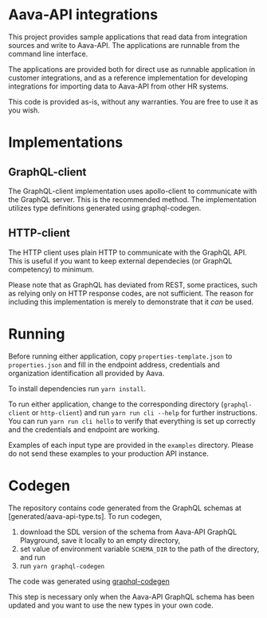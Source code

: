 # Aava-API integrations

This project provides sample applications that read data from integration sources and write to Aava-API.
The applications are runnable from the command line interface.

The applications are provided both for direct use as runnable application in customer integrations,
and as a reference implementation for developing integrations for importing data to Aava-API from other HR systems.

This code is provided as-is, without any warranties. You are free to use it as you wish.

# Implementations

## GraphQL-client

The GraphQL-client implementation uses apollo-client to communicate with the GraphQL server.
This is the recommended method.
The implementation utilizes type definitions generated using graphql-codegen.

## HTTP-client

The HTTP client uses plain HTTP to communicate with the GraphQL API. This is useful if you want to keep external dependecies
(or GraphQL competency) to minimum.

Please note that as GraphQL has deviated from REST, some practices, such as relying only on HTTP response codes, are not sufficient.
The reason for including this implementation is merely to demonstrate that it _can_ be used.

# Running

Before running either application, copy `properties-template.json` to `properties.json` and
fill in the endpoint address, credentials and organization identification all provided by Aava.

To install dependencies run `yarn install`.

To run either application, change to the corresponding directory (`graphql-client` or `http-client`) and run `yarn run cli --help` for further instructions.
You can run `yarn run cli hello` to verify that everything is set up correctly and the credentials and endpoint are working.

Examples of each input type are provided in the `examples` directory. Please do not send these examples to your production API instance.

# Codegen

The repository contains code generated from the GraphQL schemas at [generated/aava-api-type.ts]. To run codegen,

1. download the SDL version of the schema from Aava-API GraphQL Playground, save it locally to an empty directory,
1. set value of environment variable `SCHEMA_DIR` to the path of the directory, and run
1. run `yarn graphql-codegen`

The code was generated using [graphql-codegen](https://graphql-code-generator.com/)

This step is necessary only when the Aava-API GraphQL schema has been updated and you want to use the new types in your own code.
